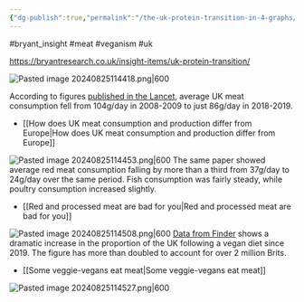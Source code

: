 ```yaml
---
{"dg-publish":true,"permalink":"/the-uk-protein-transition-in-4-graphs/","created":"2025-10-23T17:42:42.311+01:00","updated":"2025-10-23T18:06:08.629+01:00"}
---
```


#bryant_insight #meat #veganism #uk 

https://bryantresearch.co.uk/insight-items/uk-protein-transition/

![Pasted image 20240825114418.png|600](/img/user/Pasted%20image%2020240825114418.png)

According to figures [published in the Lancet,](https://www.thelancet.com/journals/lanplh/article/PIIS2542-5196(21)00228-X/fulltext) average UK meat consumption fell from 104g/day in 2008-2009 to just 86g/day in 2018-2019.
- [[How does UK meat consumption and production differ from Europe\|How does UK meat consumption and production differ from Europe]]

![Pasted image 20240825114453.png|600](/img/user/Pasted%20image%2020240825114453.png)
The same paper showed average red meat consumption falling by more than a third from 37g/day to 24g/day over the same period. Fish consumption was fairly steady, while poultry consumption increased slightly.
- [[Red and processed meat are bad for you\|Red and processed meat are bad for you]]

![Pasted image 20240825114508.png|600](/img/user/Pasted%20image%2020240825114508.png)
[Data from Finder](https://www.finder.com/uk/uk-diet-trends) shows a dramatic increase in the proportion of the UK following a vegan diet since 2019. The figure has more than doubled to account for over 2 million Brits.
- [[Some veggie-vegans eat meat\|Some veggie-vegans eat meat]]

![Pasted image 20240825114527.png|600](/img/user/Pasted%20image%2020240825114527.png)